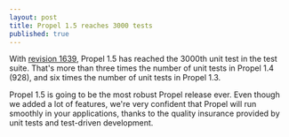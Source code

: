 ```yaml
---
layout: post
title: Propel 1.5 reaches 3000 tests
published: true
---
```

With <a href="http://propel.phpdb.org/trac/changeset/1639">revision 1639</a>, Propel 1.5 has reached the 3000th unit test in the test suite. That&#39;s more than three times the number of unit tests in Propel 1.4 (928), and six times the number of unit tests in Propel 1.3.<p /><div>Propel 1.5 is going to be the most robust Propel release ever. Even though we added a lot of features, we&#39;re very confident that Propel will run smoothly in your applications, thanks to the quality insurance provided by unit tests and test-driven development.</div>
